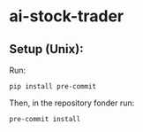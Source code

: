 # ai-stock-trader

## Setup (Unix):

Run:

`pip install pre-commit`

Then, in the repository fonder run:

`pre-commit install`
